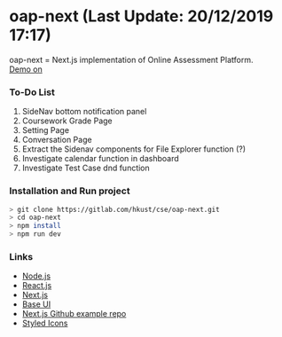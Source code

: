 # oap-next (Last Update: 20/12/2019 17:17)
oap-next = Next.js implementation of Online Assessment Platform.\
[Demo on](https://oap-next.chrisliupascal.now.sh/dashboard)

### To-Do List
1. SideNav bottom notification panel
2. Coursework Grade Page
3. Setting Page
4. Conversation Page
4. Extract the Sidenav components for File Explorer function (?)
5. Investigate calendar function in dashboard
6. Investigate Test Case dnd function

### Installation and Run project
```sh
> git clone https://gitlab.com/hkust/cse/oap-next.git
> cd oap-next
> npm install
> npm run dev
```

### Links
* [Node.js](https://nodejs.org/en/)
* [React.js](https://reactjs.org/)
* [Next.js](https://nextjs.org/)
* [Base UI](https://baseweb.design/)
* [Next.js Github example repo](https://github.com/zeit/next.js/tree/canary/examples)
* [Styled Icons](https://styled-icons.js.org/)
